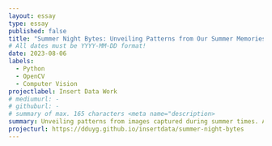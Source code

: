 ```yaml
---
layout: essay
type: essay
published: false
title: "Summer Night Bytes: Unveiling Patterns from Our Summer Memories"
# All dates must be YYYY-MM-DD format!
date: 2023-08-06
labels:
  - Python
  - OpenCV
  - Computer Vision
projectlabel: Insert Data Work
# mediumurl: -
# githuburl: -
# summary of max. 165 characters <meta name="description>
summary: Unveiling patterns from images captured during summer times. Analyzing summer photos.
projecturl: https://dduyg.github.io/insertdata/summer-night-bytes
---
```

